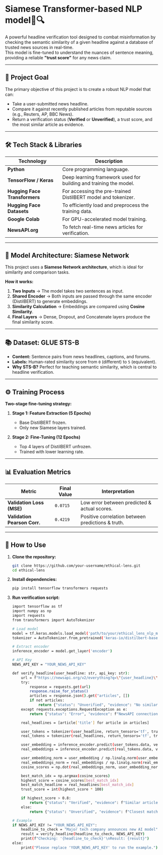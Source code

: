# Siamese Transformer-based NLP model📰🔍

A powerful headline verification tool designed to combat misinformation by checking the semantic similarity of a given headline against a database of trusted news sources in real-time.  
This model is fine-tuned to understand the nuances of sentence meaning, providing a reliable **"trust score"** for any news claim.

---

## 🎯 Project Goal

The primary objective of this project is to create a robust NLP model that can:

- Take a user-submitted news headline.  
- Compare it against recently published articles from reputable sources (e.g., Reuters, AP, BBC News).  
- Return a verification status (**Verified** or **Unverified**), a trust score, and the most similar article as evidence.  

---

## 🛠️ Tech Stack & Libraries

| Technology               | Description |
|---------------------------|-------------|
| **Python**               | Core programming language. |
| **TensorFlow / Keras**   | Deep learning framework used for building and training the model. |
| **Hugging Face Transformers** | For accessing the pre-trained DistilBERT model and tokenizer. |
| **Hugging Face Datasets** | To efficiently load and preprocess the training data. |
| **Google Colab**         | For GPU-accelerated model training. |
| **NewsAPI.org**          | To fetch real-time news articles for verification. |

---

## 🧠 Model Architecture: Siamese Network

This project uses a **Siamese Network architecture**, which is ideal for similarity and comparison tasks.

**How it works:**

1. **Two Inputs** → The model takes two sentences as input.  
2. **Shared Encoder** → Both inputs are passed through the same encoder (DistilBERT) to generate embeddings.  
3. **Similarity Calculation** → Embeddings are compared using **Cosine Similarity**.  
4. **Final Layers** → Dense, Dropout, and Concatenate layers produce the final similarity score.  

---

## 📚 Dataset: GLUE STS-B

- **Content:** Sentence pairs from news headlines, captions, and forums.  
- **Labels:** Human-rated similarity score from `0` (different) to `5` (equivalent).  
- **Why STS-B?** Perfect for teaching semantic similarity, which is central to headline verification.  

---

## ⚙️ Training Process

**Two-stage fine-tuning strategy:**

1. **Stage 1: Feature Extraction (5 Epochs)**  
   - Base DistilBERT frozen.  
   - Only new Siamese layers trained.  

2. **Stage 2: Fine-Tuning (12 Epochs)**  
   - Top 4 layers of DistilBERT unfrozen.  
   - Trained with lower learning rate.  

---

## 📊 Evaluation Metrics

| Metric                      | Final Value | Interpretation |
|------------------------------|-------------|----------------|
| **Validation Loss (MSE)**   | `0.0715`    | Low error between predicted & actual scores. |
| **Validation Pearson Corr.**| `0.4219`    | Positive correlation between predictions & truth. |

---

## 🚀 How to Use

1. **Clone the repository:**
   ```bash
   git clone https://github.com/your-username/ethical-lens.git
   cd ethical-lens
   ```
2. **Install dependencies:**
   ```bash
   pip install tensorflow transformers requests
   ```
3. **Run verification script:**
   ```bash
   import tensorflow as tf
   import numpy as np
   import requests
   from transformers import AutoTokenizer
   
   # Load model
   model = tf.keras.models.load_model('path/to/your/ethical_lens_nlp_model.keras')
   tokenizer = AutoTokenizer.from_pretrained('keras-io/distilbert-base-en-uncased')
   
   # Extract encoder
   inference_encoder = model.get_layer('encoder')
   
   # API Key
   NEWS_API_KEY = "YOUR_NEWS_API_KEY"
   
   def verify_headline(user_headline: str, api_key: str):
       url = f"https://newsapi.org/v2/everything?q=\"{user_headline}\"&searchIn=title&sortBy=relevancy&pageSize=20&sources=reuters,associated-press,bbc-news&apiKey={api_key}"
       try:
           response = requests.get(url)
           response.raise_for_status()
           articles = response.json().get("articles", [])
           if not articles:
               return {"status": "Unverified", "evidence": "No similar articles found.", "trust_score": 20}
       except requests.exceptions.RequestException as e:
           return {"status": "Error", "evidence": f"NewsAPI connection failed: {e}", "trust_score": 0}
   
       real_headlines = [article['title'] for article in articles]
   
       user_tokens = tokenizer(user_headline, return_tensors='tf', truncation=True, padding=True)
       real_tokens = tokenizer(real_headlines, return_tensors='tf', truncation=True, padding=True)
   
       user_embedding = inference_encoder.predict(user_tokens.data, verbose=0)
       real_embeddings = inference_encoder.predict(real_tokens.data, verbose=0)
   
       user_embedding_norm = user_embedding / np.linalg.norm(user_embedding)
       real_embeddings_norm = real_embeddings / np.linalg.norm(real_embeddings, axis=1, keepdims=True)
       cosine_scores = np.dot(real_embeddings_norm, user_embedding_norm.T).flatten()
   
       best_match_idx = np.argmax(cosine_scores)
       highest_score = cosine_scores[best_match_idx]
       best_match_headline = real_headlines[best_match_idx]
       trust_score = int(highest_score * 100)
   
       if highest_score > 0.8:
           return {"status": "Verified", "evidence": f"Similar article found: '{best_match_headline}'", "trust_score": trust_score}
       else:
           return {"status": "Unverified", "evidence": f"Closest match: '{best_match_headline}'", "trust_score": max(20, trust_score)}
   
   # Example
   if NEWS_API_KEY != "YOUR_NEWS_API_KEY":
       headline_to_check = "Major tech company announces new AI model"
       result = verify_headline(headline_to_check, NEWS_API_KEY)
       print(f"Checking: '{headline_to_check}'\nResult: {result}")
   else:
       print("Please replace 'YOUR_NEWS_API_KEY' to run the example.")
   ```
   


